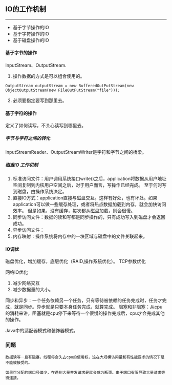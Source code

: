 
## IO的工作机制
---

* 基于字节操作的IO
* 基于字符操作的IO
* 基于磁盘操作的IO

#### 基于字节的操作
InputStream、OutputStream.

1. 操作数据的方式是可以组合使用的。
```
OutputStream outputStream = new BufferedOutPutStream(new ObjectOutputStream(new FileOutPutStream("file")));
```
2. 必须要指定要写到那里去。
#### 基于字符的操作
定义了如何读写，不关心读写到哪里去。

##### 字节与字符之间的转化
InputStreamReader、OutputStreamWriter是字符和字节之间的桥梁。


##### 磁盘IO 工作机制
1. 标准访问文件：用户调用系统接口write()之后，application将数据从用户地址空间复制到内核用户空间之后，对于用户而言，写操作已经完成。
至于何时写到磁盘，由操作系统决定。
2. 直接IO方式：application直接与磁盘交互。这样有好处，也有坏处。如果application可以做一些缓存处理，或者将热点数据加载到内存，就会加快访问效率。
但是如果，没有缓存，每次都从磁盘加载，则会很慢。
3. 同步访问文件：数据的读和写都是同步操作的，只有成功写入到磁盘才会返回成功。
4. 异步访问文件：
5. 内存映射：操作系统将内存中的一块区域与磁盘中的文件关联起来。



#### IO调优
磁盘优化，增加缓存，底层优化（RAID,操作系统优化）。
TCP参数优化

网络IO优化
1. 减少网络交互
2. 减少数据量的大小。

同步和异步：一个任务依赖另一个任务，只有等待被依赖的任务完成时，任务才完成，就是同步。异步就是只要本身任务完成，就算完成。
阻塞和非阻塞：从cpu的消耗来讲，阻塞就是cpu停下来等待一个很慢的操作完成后，cpu才会完成其他的操作。

Java中的适配器模式和装饰器模式。

### 问题
```
数据读写一旦有阻塞，线程将会失去cpu的使用权，这在大规模访问量和有性能要求的情况下是不能被接受的。

如果可分配的端口号偏少，在遇到大量并发请求是就会成为瓶颈。由于端口有限导致大量请求等待连接。


```
